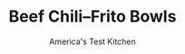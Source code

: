 ---
layout: ../../layouts/MarkdownPostLayout.astro
title: Beef Chili–Frito Bowls
author: America's Test Kitchen
pubDate: 2023-03-15
description: "We present a fast-cooking chili that’s a sure cure for the weekday dinner blues."
image_url: https://res.cloudinary.com/hksqkdlah/image/upload/ar_1:1,c_fill,dpr_2.0,f_auto,fl_lossy.progressive.strip_profile,g_faces:auto,q_auto:low,w_344/SFS_BeefChiliFritoBowls-46_blznag
tags: ["Main Courses","Beef","Weeknight"]
calories: 3124
protein: 50
carbohydrates: 79
fats: 
fiber: 17
ingredients: ["1 pound, 85 percent lean ground beef","6 , scallions, white parts chopped, green parts sliced thin","1/2 teaspoon, pepper","2 tablespoons, chili powder","3 , garlic cloves, minced","2 teaspoons, ground cumin","2 (15-ounce) cans, pinto beans, rinsed","2 cups, water","1 cup, red enchilada sauce","4 cups, Fritos corn chips","4 ounces, Monterey Jack cheese, shredded (1 cup)"]
serves: 4
time: "30 minutes"
instructions: ["Cook beef, scallion whites, and pepper in Dutch oven over medium-high heat until meat begins to sizzle in its own fat, about 10 minutes. Stir in chili powder, garlic, and cumin and cook until fragrant, about 30 seconds.","Stir in beans, water, and enchilada sauce and bring to boil, scraping up any browned bits. Reduce heat to medium-low and simmer until slightly thickened, about 10 minutes, stirring occasionally.","Divide Fritos evenly among 4 bowls. Top Fritos with chili, followed by Monterey Jack and scallion greens. Serve."]
nutrition: ["1477 mg Potassium","709 mg Phosphorus","440 mg Calcium","8 mg Iron","165 mg Magnesium","1446 mg Sodium","8 mg Zinc","31 g Fat","9 mg Niacin (B3)","11 g Monounsaturated","2 g Polyunsaturated","14 mg Vitamin C","106 mg Cholesterol","13 g Saturated","17 g Fiber","133 µg Folate (food)","14 g Sugars","30 µg Vitamin K","530 g Water","79 g Carbs","133 µg Folate equivalent (total)","50 g Protein","2 mg Vitamin E","2 µg Vitamin B12","148 µg Vitamin A","781 kcal Energy","3124 calories"]
notes: "We developed this recipe using Frontera Red Chile Enchilada Sauce. Serve with sour cream and hot sauce."
---